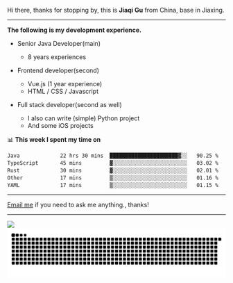 Hi there, thanks for stopping by, this is **Jiaqi Gu** from China, base in Jiaxing.

---

**The following is my development experience.**

- Senior Java Developer(main)
  - 8 years experiences

- Frontend developer(second)
  - Vue.js (1 year experience)
  - HTML / CSS / Javascript
  
- Full stack developer(second as well)
  - I also can write (simple) Python project
  - And some iOS projects

📊 **This week I spent my time on**
<!--START_SECTION:waka-->

```txt
Java             22 hrs 30 mins  ██████████████████████▓░░   90.25 %
TypeScript       45 mins         ▓░░░░░░░░░░░░░░░░░░░░░░░░   03.02 %
Rust             30 mins         ▓░░░░░░░░░░░░░░░░░░░░░░░░   02.01 %
Other            17 mins         ▒░░░░░░░░░░░░░░░░░░░░░░░░   01.16 %
YAML             17 mins         ▒░░░░░░░░░░░░░░░░░░░░░░░░   01.15 %
```

<!--END_SECTION:waka-->

---

[Email me](mailto:htk2klwgr@mozmail.com?subject=Hiring_from_GitHub) if you need to ask me anything., thanks!

---

![]( https://visitor-badge.glitch.me/badge?page_id=githubgujiaqi)
![]( https://github.com/droid-Q/droid-Q/raw/output/github-contribution-grid-snake.svg#gh-dark-mode-only)
